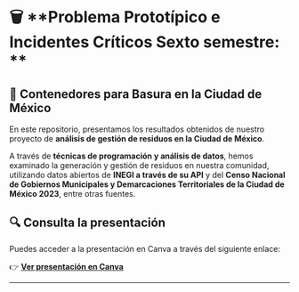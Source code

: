 # 🗑️ **Problema Prototípico e Incidentes Críticos Sexto semestre: **
## 📍 **Contenedores para Basura en la Ciudad de México**

En este repositorio, presentamos los resultados obtenidos de nuestro proyecto de **análisis de gestión de residuos en la Ciudad de México**. 

A través de **técnicas de programación y análisis de datos**, hemos examinado la generación y gestión de residuos en nuestra comunidad, utilizando datos abiertos de **INEGI a través de su API** y del **Censo Nacional de Gobiernos Municipales y Demarcaciones Territoriales de la Ciudad de México 2023**, entre otras fuentes.

## 🔍 **Consulta la presentación**
Puedes acceder a la presentación en Canva a través del siguiente enlace:

👉 **[Ver presentación en Canva](https://www.canva.com/design/DAGFtms8G4A/03eRtIrwBRMqLcjkRQ2FIQ/view?utm_content=DAGFtms8G4A&utm_campaign=designshare&utm_medium=link&utm_source=editor)**

---

